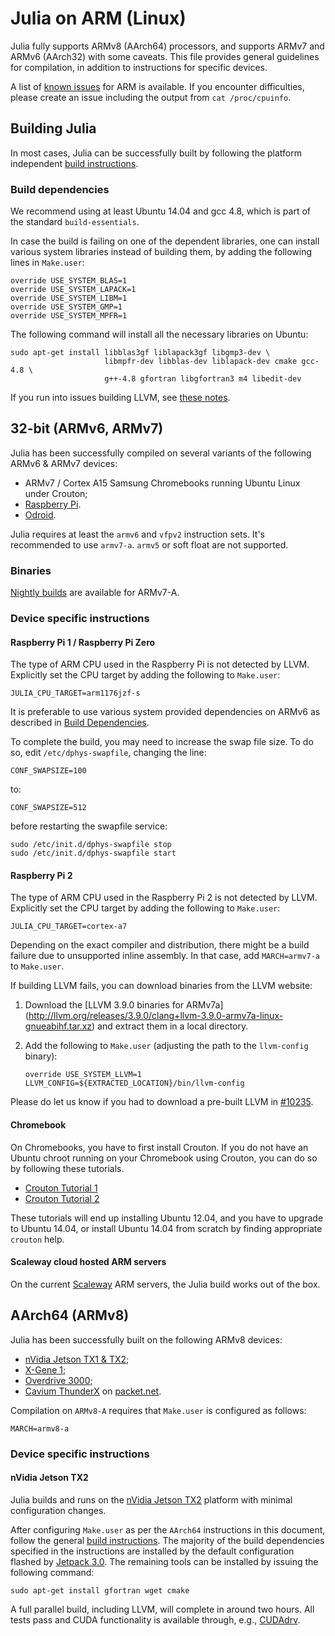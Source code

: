 # Julia on ARM (Linux)

Julia fully supports ARMv8 (AArch64) processors, and supports ARMv7 and ARMv6
(AArch32) with some caveats. This file provides general guidelines for compilation,
in addition to instructions for specific devices.

A list of [known issues](https://github.com/JuliaLang/julia/labels/arm) for ARM is
available. If you encounter difficulties, please create an issue including the output
from `cat /proc/cpuinfo`.


## Building Julia

In most cases, Julia can be successfully built by following the platform independent
[build instructions](https://github.com/JuliaLang/julia/blob/master/README.md).

### Build dependencies

We recommend using at least Ubuntu 14.04 and gcc 4.8, which is part of the
standard `build-essentials`.

In case the build is failing on one of the dependent libraries, one
can install various system libraries instead of building them, by
adding the following lines in `Make.user`:

````
override USE_SYSTEM_BLAS=1
override USE_SYSTEM_LAPACK=1
override USE_SYSTEM_LIBM=1
override USE_SYSTEM_GMP=1
override USE_SYSTEM_MPFR=1
````

The following command will install all the necessary libraries on Ubuntu:

````
sudo apt-get install libblas3gf liblapack3gf libgmp3-dev \
                     libmpfr-dev libblas-dev liblapack-dev cmake gcc-4.8 \
                     g++-4.8 gfortran libgfortran3 m4 libedit-dev
````

If you run into issues building LLVM, see [these notes](http://llvm.org/docs/HowToBuildOnARM.html).


## 32-bit (ARMv6, ARMv7)

Julia has been successfully compiled on several variants of the following ARMv6 & ARMv7 devices:

* ARMv7 / Cortex A15 Samsung Chromebooks running Ubuntu Linux under Crouton;
* [Raspberry Pi](https://www.raspberrypi.org).
* [Odroid](http://www.hardkernel.com/main/main.php).


Julia requires at least the `armv6` and `vfpv2` instruction sets. It's recommended to use  `armv7-a`.
`armv5` or soft float are not supported.

### Binaries

[Nightly builds](https://status.julialang.org/download/linux-arm) are
available for ARMv7-A.

### Device specific instructions

#### Raspberry Pi 1 / Raspberry Pi Zero

The type of ARM CPU used in the Raspberry Pi is not detected by LLVM. Explicitly set the
CPU target by adding the following to `Make.user`:

````
JULIA_CPU_TARGET=arm1176jzf-s
````

It is preferable to use various system provided dependencies on ARMv6 as described in
[Build Dependencies](#build-dependencies).

To complete the build, you may need to increase the swap file size. To do so, edit
`/etc/dphys-swapfile`, changing the line:

    CONF_SWAPSIZE=100

to:

    CONF_SWAPSIZE=512

before restarting the swapfile service:

    sudo /etc/init.d/dphys-swapfile stop
    sudo /etc/init.d/dphys-swapfile start

#### Raspberry Pi 2

The type of ARM CPU used in the Raspberry Pi 2 is not detected by LLVM. Explicitly set the
CPU target by adding the following to `Make.user`:

```JULIA_CPU_TARGET=cortex-a7```

Depending on the exact compiler and distribution, there might be a build failure
due to unsupported inline assembly. In that case, add `MARCH=armv7-a` to
`Make.user`.

If building LLVM fails, you can download binaries from the LLVM website:

1.  Download the [LLVM 3.9.0 binaries for ARMv7a] (http://llvm.org/releases/3.9.0/clang+llvm-3.9.0-armv7a-linux-gnueabihf.tar.xz) and extract them in a local directory.
2. Add the following to `Make.user` (adjusting the path to the `llvm-config` binary):

    ```
    override USE_SYSTEM_LLVM=1
    LLVM_CONFIG=${EXTRACTED_LOCATION}/bin/llvm-config
    ```

Please do let us know if you had to download a pre-built LLVM in [#10235](https://github.com/JuliaLang/julia/issues/10235).

#### Chromebook

On Chromebooks, you have to first install Crouton. If you do not have
an Ubuntu chroot running on your Chromebook using Crouton, you can do
so by following these tutorials.

- [Crouton Tutorial 1](http://www.howtogeek.com/162120/how-to-install-ubuntu-linux-on-your-chromebook-with-crouton/)
- [Crouton Tutorial 2](http://lifehacker.com/how-to-install-linux-on-a-chromebook-and-unlock-its-ful-509039343)

These tutorials will end up installing Ubuntu 12.04, and you have to
upgrade to Ubuntu 14.04, or install Ubuntu 14.04 from scratch by
finding appropriate `crouton` help.

#### Scaleway cloud hosted ARM servers

On the current [Scaleway](http://scaleway.com) ARM servers, the Julia
build works out of the box.

## AArch64 (ARMv8)

Julia has been successfully built on the following ARMv8 devices:

* [nVidia Jetson TX1 & TX2](http://www.nvidia.com/object/embedded-systems-dev-kits-modules.html);
* [X-Gene 1](https://www.apm.com/products/data-center/x-gene-family/x-gene/);
* [Overdrive 3000](https://softiron.com/products/overdrive-3000/);
* [Cavium ThunderX](http://www.cavium.com/ThunderX_ARM_Processors.html) on [packet.net](https://www.packet.net).

Compilation on `ARMv8-A` requires that `Make.user` is configured as follows:

```
MARCH=armv8-a
```

### Device specific instructions

#### nVidia Jetson TX2

Julia builds and runs on the [nVidia Jetson TX2](http://www.nvidia.com/object/embedded-systems-dev-kits-modules.html)
platform with minimal configuration changes.

After configuring `Make.user` as per the `AArch64` instructions in this document,
follow the general [build instructions](https://github.com/JuliaLang/julia/blob/master/README.md).
The majority of the build dependencies specified in the instructions are installed by
the default configuration flashed by [Jetpack 3.0](https://developer.nvidia.com/embedded/jetpack). The remaining tools can be installed by issuing the following command:

```
sudo apt-get install gfortran wget cmake
```

A full parallel build, including LLVM,
will complete in around two hours. All tests pass and CUDA functionality is available
through, e.g., [CUDAdrv](https://github.com/JuliaGPU/CUDAdrv.jl).
